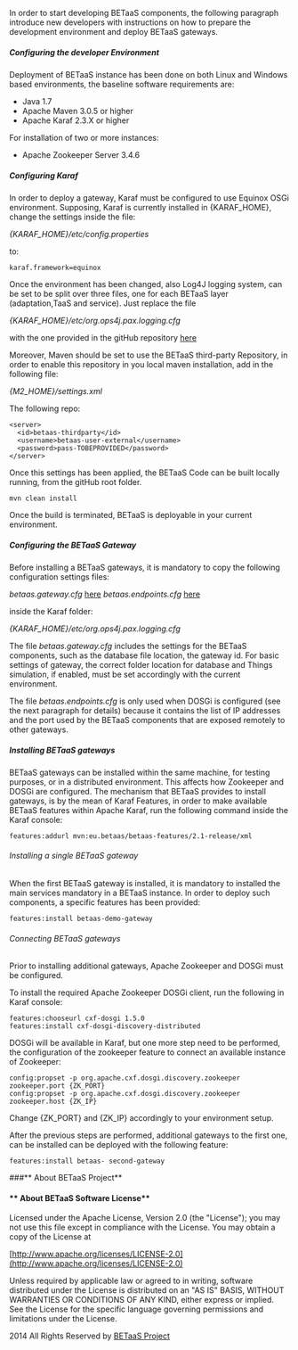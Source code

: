 In order to start developing BETaaS components, the following paragraph introduce new developers with instructions on how to prepare the development environment and deploy BETaaS gateways.

##### Configuring the developer Environment

Deployment of BETaaS instance has been done on both Linux and Windows based environments, the baseline software requirements are:

* Java 1.7
* Apache Maven 3.0.5 or higher
* Apache Karaf 2.3.X or higher

For installation of two or more instances:

* Apache Zookeeper Server 3.4.6

##### Configuring Karaf

In order to deploy a gateway, Karaf must be configured to use Equinox OSGi environment. 
Supposing, Karaf is currently installed in {KARAF_HOME}, change the settings inside the file:

*{KARAF_HOME}/etc/config.properties* 

to:

	karaf.framework=equinox

Once the environment has been changed, also Log4J logging system, can be set to be split over three files, one for each BETaaS layer (adaptation,TaaS and service).
Just replace the file 

*{KARAF_HOME}/etc/org.ops4j.pax.logging.cfg* 

with the one provided in the gitHub repository [here](/betaas-configuration/configuration/org.ops4j.pax.logging.cfg)

Moreover, Maven should be set to use the BETaaS third-party Repository, in order to enable this repository in you local maven installation, add in the following file:

*{M2_HOME}/settings.xml* 

The following repo:

    <server>
      <id>betaas-thirdparty</id>
      <username>betaas-user-external</username>
      <password>pass-TOBEPROVIDED</password>
    </server>

Once this settings has been applied, the BETaaS Code can be built locally running, from the gitHub root folder.

	mvn clean install
    
Once the build is terminated, BETaaS is deployable in your current environment.

##### Configuring the BETaaS Gateway

Before installing a BETaaS gateways, it is mandatory to copy the following configuration settings files:

*betaas.gateway.cfg* [here](/betaas-configuration/configuration/betaas.gateway.cfg)
*betaas.endpoints.cfg* [here](/betaas-configuration/configuration/betaas.endpoints.cfg)

inside the Karaf folder:

*{KARAF_HOME}/etc/org.ops4j.pax.logging.cfg* 

The file *betaas.gateway.cfg*  includes the settings for the BETaaS components, such as the database file location, the gateway id. For basic settings of gateway, the correct folder location for database and Things simulation, if enabled, must be set accordingly with the current environment.

The file *betaas.endpoints.cfg* is only used when DOSGi is configured (see the next paragraph for details) because it contains the list of IP addresses and the port used by the BETaaS components that are exposed remotely to other gateways.


##### Installing BETaaS gateways

BETaaS gateways can be installed within the same machine, for testing purposes, or in a distributed environment. This affects how Zookeeper and DOSGi are configured. 
The mechanism that BETaaS provides to install gateways, is by the mean of Karaf Features, in order to make available BETaaS features within Apache Karaf, run the following command inside the Karaf console:

	features:addurl mvn:eu.betaas/betaas-features/2.1-release/xml 


###### Installing a single BETaaS gateway

When the first BETaaS gateway is installed, it is mandatory to installed the main services mandatory in a BETaaS instance. In order to deploy such components, a specific features has been provided:

	features:install betaas-demo-gateway 

###### Connecting BETaaS gateways

Prior to installing additional gateways, Apache Zookeeper and DOSGi must be configured.

To install the required Apache Zookeeper DOSGi client, run the following in Karaf console:

	features:chooseurl cxf-dosgi 1.5.0
	features:install cxf-dosgi-discovery-distributed 
    
DOSGi will be available in Karaf, but one more step need to be performed, the configuration of the zookeeper feature to connect an available instance of Zookeeper:

	config:propset -p org.apache.cxf.dosgi.discovery.zookeeper zookeeper.port {ZK_PORT}
	config:propset -p org.apache.cxf.dosgi.discovery.zookeeper zookeeper.host {ZK_IP}

Change {ZK_PORT} and {ZK_IP} accordingly to your environment setup.

After the previous steps are performed, additional gateways to the first one, can be installed can be deployed with the following feature:

	features:install betaas- second-gateway 
    

###** About BETaaS Project**

#### ** About BETaaS Software License**

Licensed under the Apache License, Version 2.0 (the "License"); you may not use this file except in compliance with the License. You may obtain a copy of the License at

[http://www.apache.org/licenses/LICENSE-2.0](http://www.apache.org/licenses/LICENSE-2.0)

Unless required by applicable law or agreed to in writing, software  distributed under the License is distributed on an "AS IS" BASIS,  WITHOUT WARRANTIES OR CONDITIONS OF ANY KIND, either express or implied.  See the License for the specific language governing permissions and  limitations under the License.


2014 All Rights Reserved by [BETaaS Project](www.BETaaS.eu)

